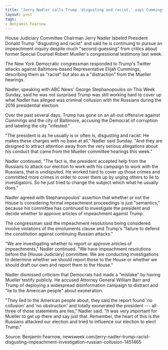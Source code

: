 ```yaml
---
title: "Jerry Nadler calls Trump 'disgusting and racist,' says Cummings attacks are 'distraction' from Russia collusion"
layout: post
tags:
- Benjamin Fearnow
---
```


House Judiciary Committee Chairman Jerry Nadler labeled President Donald Trump "disgusting and racist" and said he is continuing to pursue an impeachment inquiry despite much "second-guessing" from critics about former Special Counsel Robert Mueller's congressional testimony last week.

The New York Democratic congressman responded to Trump's Twitter attacks against Baltimore-based Representative Elijah Cummings, describing them as "racist" but also as a "distraction" from the Mueller hearings.

Nadler, speaking with ABC News' George Stephanopoulos on This Week Sunday, said he was not surprised Trump was still working hard to cover up what Nadler has alleged was criminal collusion with the Russians during the 2016 presidential election.

Over the past several days, Trump has gone on an all-out offensive against Cummings and the city of Baltimore, accusing the Democrat of corruption and labeling the city "infested."

"The president is as he usually is or often is, disgusting and racist. He makes these charges with no base at all," Nadler said Sunday. "And they are designed to attract attention away from the very serious allegations about his conduct that came from the Mueller committee hearings this week."

Nadler continued, "The fact is, the president accepted help from the Russians to attack our election to work with his campaign to work with the Russians, that is undisputed. He worked hard to cover up those crimes and committed more crimes in order to cover them up by urging others to lie to investigators. So he just tried to change the subject which what he usually does."

Nadler agreed with Stephanopoulos' assertion that whether or not the House is considering formal impeachment proceedings is just "semantics," because his committee has continued to investigate the president and decide whether to approve articles of impeachment against Trump.

The congressman said the impeachment resolutions being considered involve violations of the emoluments clause and Trump's "failure to defend the constitution against continuing Russian attacks."

"We are investigating whether to report or approve articles of impeachments," Nadler continued. "We have impeachment resolutions before the \[House Judiciary\] committee. We are conducting investigations to determine whether we should report those to the House or whether we should draft our own and report them to the House."

Nadler dismissed criticism that Democrats had made a "mistake" by having Mueller testify publicly. He accused Attorney General William Barr and Trump of deploying a widespread disinformation campaign to distract and "lie to the American people" about exoneration.

"They lied to the American people about, they said the report found 'no collusion' and 'no obstruction' and totally exonerated the president --- all three of those statements are lies," Nadler said. "It was very important for Mueller to get up there and say just that. Remember, the heart of this is the Russians attacked our election and tried to influence our election to elect Trump."

Source: Benjamin Fearnow, newsweek.com/jerry-nadler-trump-racist-disgusting-impeachment-investigation-russian-collusion-1451465
